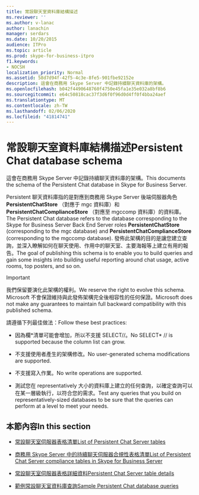 ```yaml
---
title: 常設聊天室資料庫結構描述
ms.reviewer: ''
ms.author: v-lanac
author: lanachin
manager: serdars
ms.date: 10/20/2015
audience: ITPro
ms.topic: article
ms.prod: skype-for-business-itpro
f1.keywords:
- NOCSH
localization_priority: Normal
ms.assetid: 58d7d94f-42f5-4c3e-8fe5-901fbe92152e
description: 這會在商務用 Skype Server 中記錄持續聊天資料庫的架構。
ms.openlocfilehash: b042f4490648760f4750e45fa1e35e032a8bf8b6
ms.sourcegitcommit: e64c50818cac37f3d6f0f96d0d4ff0f4bba24aef
ms.translationtype: MT
ms.contentlocale: zh-TW
ms.lasthandoff: 02/06/2020
ms.locfileid: "41814741"
---
```

# <a name="persistent-chat-database-schema"></a><span data-ttu-id="6ef54-103">常設聊天室資料庫結構描述</span><span class="sxs-lookup"><span data-stu-id="6ef54-103">Persistent Chat database schema</span></span>
 
<span data-ttu-id="6ef54-104">這會在商務用 Skype Server 中記錄持續聊天資料庫的架構。</span><span class="sxs-lookup"><span data-stu-id="6ef54-104">This documents the schema of the Persistent Chat database in Skype for Business Server.</span></span>
  
<span data-ttu-id="6ef54-105">Persistent 聊天資料庫指的是對應到商務用 Skype Server 後端伺服器角色**PersistentChatStore** （對應于 mgc 資料庫）和**PersistentChatComplianceStore** （對應至 mgccomp 資料庫）的資料庫。</span><span class="sxs-lookup"><span data-stu-id="6ef54-105">The Persistent Chat database refers to the database corresponding to the Skype for Business Server Back End Server roles **PersistentChatStore** (corresponding to the mgc database) and **PersistentChatComplianceStore** (corresponding to the mgccomp database).</span></span> <span data-ttu-id="6ef54-106">發佈此架構的目的是讓您建立查詢，並深入瞭解如何在聊天使用、作用中的聊天室、主要海報等上建立有用的報告。</span><span class="sxs-lookup"><span data-stu-id="6ef54-106">The goal of publishing this schema is to enable you to build queries and gain some insights into building useful reporting around chat usage, active rooms, top posters, and so on.</span></span>
  
> [!IMPORTANT]
> <span data-ttu-id="6ef54-107">我們保留要演化此架構的權利。</span><span class="sxs-lookup"><span data-stu-id="6ef54-107">We reserve the right to evolve this schema.</span></span> <span data-ttu-id="6ef54-108">Microsoft 不會保證維持與此發佈架構完全後相容性的任何保證。</span><span class="sxs-lookup"><span data-stu-id="6ef54-108">Microsoft does not make any guarantees to maintain full backward compatibility with this published schema.</span></span> 
  
<span data-ttu-id="6ef54-109">請遵循下列最佳做法：</span><span class="sxs-lookup"><span data-stu-id="6ef54-109">Follow these best practices:</span></span>
  
- <span data-ttu-id="6ef54-110">因為欄\*清單可能會增加，所以不支援 SELECT//。</span><span class="sxs-lookup"><span data-stu-id="6ef54-110">No SELECT\* // is supported because the column list can grow.</span></span>
    
- <span data-ttu-id="6ef54-111">不支援使用者產生的架構修改。</span><span class="sxs-lookup"><span data-stu-id="6ef54-111">No user-generated schema modifications are supported.</span></span>
    
- <span data-ttu-id="6ef54-112">不支援寫入作業。</span><span class="sxs-lookup"><span data-stu-id="6ef54-112">No write operations are supported.</span></span>
    
- <span data-ttu-id="6ef54-113">測試您在 representatively 大小的資料庫上建立的任何查詢，以確定查詢可以在某一層級執行，以符合您的需求。</span><span class="sxs-lookup"><span data-stu-id="6ef54-113">Test any queries that you build on representatively-sized databases to be sure that the queries can perform at a level to meet your needs.</span></span>
    
## <a name="in-this-section"></a><span data-ttu-id="6ef54-114">本節內容</span><span class="sxs-lookup"><span data-stu-id="6ef54-114">In this section</span></span>

- [<span data-ttu-id="6ef54-115">常設聊天室伺服器表格清單</span><span class="sxs-lookup"><span data-stu-id="6ef54-115">List of Persistent Chat Server tables</span></span>](list-of-persistent-chat-server-tables.md)
    
- [<span data-ttu-id="6ef54-116">商務用 Skype Server 中的持續聊天伺服器合規性表格清單</span><span class="sxs-lookup"><span data-stu-id="6ef54-116">List of Persistent Chat Server compliance tables in Skype for Business Server</span></span>](list-of-persistent-chat-server-compliance-tables.md)
    
- [<span data-ttu-id="6ef54-117">常設聊天室伺服器表格詳細資料</span><span class="sxs-lookup"><span data-stu-id="6ef54-117">Persistent Chat Server table details</span></span>](persistent-chat-server-table-details.md)
    
- [<span data-ttu-id="6ef54-118">範例常設聊天室資料庫查詢</span><span class="sxs-lookup"><span data-stu-id="6ef54-118">Sample Persistent Chat database queries</span></span>](sample-persistent-chat-database-queries.md)
    

